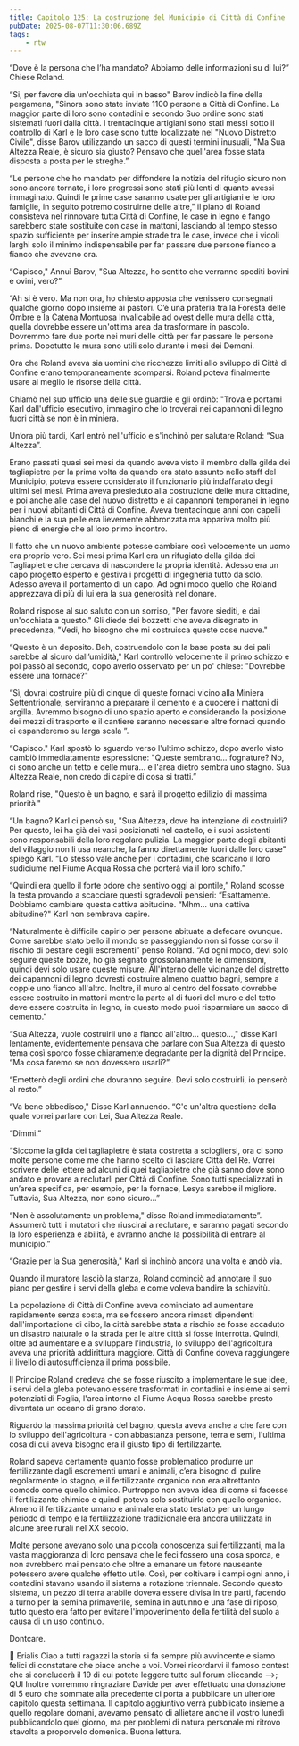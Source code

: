 ```yaml
---
title: Capitolo 125: La costruzione del Municipio di Città di Confine
pubDate: 2025-08-07T11:30:06.689Z
tags:
    - rtw
---
```











“Dove è la persona che l’ha mandato? Abbiamo delle informazioni su di lui?” Chiese Roland.


“Si, per favore dia un'occhiata qui in basso" Barov indicò la fine della pergamena, "Sinora sono state inviate 1100 persone a Città di Confine. La maggior parte di loro sono contadini e secondo Suo ordine sono stati sistemati fuori dalla città. I trentacinque artigiani sono stati messi sotto il controllo di Karl e le loro case sono tutte localizzate nel "Nuovo Distretto Civile", disse Barov utilizzando un sacco di questi termini inusuali, "Ma Sua Altezza Reale, è sicuro sia giusto? Pensavo che quell'area fosse stata disposta a posta per le streghe.”


“Le persone che ho mandato per diffondere la notizia del rifugio sicuro non sono ancora tornate, i loro progressi sono stati più lenti di quanto avessi immaginato. Quindi le prime case saranno usate per gli artigiani e le loro famiglie, in seguito potremo costruirne delle altre," il piano di Roland consisteva nel rinnovare tutta Città di Confine, le case in legno e fango  sarebbero state sostituite con case in mattoni, lasciando  al  tempo stesso spazio sufficiente per inserire ampie strade tra le case, invece che i vicoli larghi solo il minimo indispensabile per far passare due persone fianco a fianco che avevano ora.


“Capisco," Annuì Barov, "Sua Altezza, ho sentito che verranno spediti bovini e ovini, vero?”


“Ah si è vero. Ma non ora, ho chiesto apposta che venissero consegnati qualche giorno dopo insieme ai pastori. C’è una prateria tra la Foresta delle Ombre e la Catena Montuosa Invalicabile ad ovest delle mura della città, quella dovrebbe essere un'ottima area da trasformare in pascolo. Dovremmo fare due porte nei muri delle città per far passare le persone prima.  Dopotutto le mura sono utili solo durante i mesi dei Demoni.


Ora che Roland aveva sia uomini che ricchezze limiti allo sviluppo di Città di Confine erano temporaneamente scomparsi. Roland poteva finalmente usare al meglio le risorse della città.


Chiamò nel suo ufficio una delle sue guardie e gli ordinò: "Trova e portami Karl dall'ufficio esecutivo, immagino che lo troverai nei capannoni di legno fuori città se non è in miniera.


Un’ora più tardi, Karl entrò nell'ufficio e s'inchinò per salutare Roland: “Sua Altezza”.


Erano passati quasi sei mesi da quando aveva visto il membro della gilda dei tagliapietre per la prima volta da quando era stato assunto nello staff del Municipio, poteva essere considerato il funzionario più indaffarato degli ultimi sei mesi. Prima aveva presieduto alla costruzione delle mura cittadine, e poi anche alle case del nuovo distretto e ai capannoni temporanei in legno per i nuovi abitanti di Città di Confine. Aveva trentacinque  anni con  capelli bianchi e la sua pelle era lievemente abbronzata ma appariva molto più pieno di energie che al loro primo incontro.


Il fatto che un nuovo ambiente potesse cambiare così velocemente un uomo era proprio vero. Sei mesi prima Karl  era un rifugiato della gilda dei Tagliapietre  che cercava di nascondere la propria identità. Adesso era un capo progetto esperto e gestiva i progetti di ingegneria tutto da solo. Adesso aveva il portamento di un capo. Ad ogni modo quello che Roland apprezzava di più di lui era  la sua generosità nel donare.


Roland rispose al suo saluto con un sorriso, "Per favore siediti, e dai un'occhiata a questo." Gli diede dei bozzetti che aveva disegnato in precedenza, "Vedi, ho bisogno che mi costruisca queste cose nuove."


“Questo è un deposito. Beh, costruendolo con la base posta su dei pali sarebbe al sicuro dall’umidità," Karl controllò velocemente il primo schizzo e poi passò al secondo, dopo averlo osservato per un po' chiese: "Dovrebbe essere una fornace?"


“Sì, dovrai costruire più di cinque di queste fornaci vicino alla Miniera Settentrionale, serviranno a preparare il cemento e a cuocere i mattoni di argilla. Avremmo bisogno di uno spazio aperto e considerando la posizione dei mezzi di trasporto e  il cantiere saranno necessarie altre fornaci quando ci espanderemo su larga scala ”.


“Capisco." Karl spostò lo sguardo verso l'ultimo schizzo, dopo averlo visto cambiò immediatamente espressione: "Queste sembrano... fognature? No, ci sono anche un tetto e delle mura... e l'area dietro sembra uno stagno. Sua Altezza Reale, non credo di capire di cosa si tratti.”


Roland rise, "Questo è un bagno, e sarà il progetto edilizio di massima priorità."


“Un bagno? Karl ci pensò su, "Sua Altezza, dove ha intenzione di costruirli? Per questo, lei ha già dei vasi posizionati nel castello, e i suoi assistenti sono responsabili della loro regolare pulizia. La maggior parte degli abitanti del villaggio non li usa neanche, la fanno direttamente fuori dalle loro case" spiegò Karl. “Lo stesso vale anche per i contadini, che scaricano il loro sudiciume nel Fiume Acqua Rossa che porterà via il loro schifo.”


“Quindi era quello il forte odore che sentivo oggi al pontile,” Roland scosse la testa provando a scacciare questi sgradevoli pensieri: “Esattamente. Dobbiamo cambiare questa cattiva abitudine. “Mhm... una cattiva abitudine?" Karl non sembrava capire.


“Naturalmente è difficile capirlo per persone abituate a defecare ovunque. Come sarebbe stato bello il mondo se passeggiando non si fosse corso il rischio di pestare degli escrementi” pensò Roland. “Ad ogni modo, devi solo seguire queste bozze, ho già segnato grossolanamente le dimensioni, quindi devi solo usare queste misure. All'interno delle vicinanze del distretto dei capannoni di legno dovresti costruire almeno quattro bagni, sempre a coppie uno fianco all'altro. Inoltre, il muro al centro del fossato dovrebbe essere costruito in mattoni mentre la parte al di fuori del muro e del tetto deve essere costruita in legno, in questo modo puoi risparmiare un sacco di cemento."


“Sua Altezza, vuole costruirli uno a fianco all'altro... questo...," disse Karl lentamente, evidentemente pensava che parlare con Sua Altezza di questo tema così sporco fosse chiaramente degradante per la dignità del Principe. “Ma cosa faremo se non dovessero usarli?”


“Emetterò degli ordini che dovranno seguire. Devi solo costruirli, io penserò al resto.”


“Va bene obbedisco," Disse Karl annuendo. “C'e un'altra questione della quale vorrei parlare con Lei, Sua Altezza Reale.


“Dimmi.”


“Siccome la gilda dei tagliapietre è stata costretta a sciogliersi, ora ci sono molte persone come me che hanno scelto di lasciare Città del Re. Vorrei scrivere delle lettere ad alcuni di quei tagliapietre che già sanno dove sono andato e provare a reclutarli per Città di Confine. Sono tutti specializzati in un’area specifica, per esempio, per la fornace, Lesya sarebbe il migliore. Tuttavia, Sua Altezza, non sono sicuro...”


“Non è assolutamente un problema," disse Roland immediatamente”. Assumerò tutti i mutatori che riuscirai a reclutare, e saranno pagati secondo la loro esperienza e abilità, e avranno anche la possibilità di entrare al municipio.”


“Grazie per la Sua generosità," Karl si inchinò ancora una volta e andò via.


Quando il muratore lasciò la stanza, Roland cominciò ad annotare il suo piano per gestire i servi della gleba e come voleva bandire la schiavitù.


La popolazione di Città di Confine aveva cominciato ad aumentare rapidamente senza sosta, ma se fossero ancora rimasti dipendenti dall'importazione di cibo, la città sarebbe stata a rischio se fosse accaduto un disastro naturale o la strada per le altre città si fosse interrotta. Quindi, oltre ad aumentare e a sviluppare l'industria, lo sviluppo dell'agricoltura aveva una priorità addirittura maggiore. Città di Confine doveva raggiungere il livello di autosufficienza il prima possibile.


Il Principe Roland credeva che se fosse riuscito a implementare le sue idee, i servi della gleba potevano essere trasformati in contadini e insieme ai semi potenziati di Foglia, l'area intorno al Fiume Acqua Rossa sarebbe presto diventata un oceano di grano dorato.


Riguardo la massima priorità del bagno, questa aveva anche a che fare con lo sviluppo dell'agricoltura - con abbastanza persone, terra e semi, l'ultima cosa di cui aveva bisogno era il giusto tipo di fertilizzante.


Roland sapeva certamente quanto fosse problematico produrre un fertilizzante dagli escrementi umani e animali, c’era bisogno di pulire regolarmente lo stagno, e il fertilizzante organico non era altrettanto comodo come quello chimico. Purtroppo non aveva idea di come si facesse il fertilizzante chimico e quindi poteva solo sostituirlo con quello organico. Almeno il fertilizzante umano e animale era stato testato per un lungo periodo di tempo e la fertilizzazione tradizionale era ancora utilizzata in alcune aree rurali nel XX secolo.


Molte persone avevano solo una piccola conoscenza sui fertilizzanti, ma la vasta maggioranza di loro pensava che le feci fossero una cosa sporca, e non avrebbero mai pensato che oltre a emanare un fetore nauseante potessero avere qualche effetto utile. Così, per coltivare i campi ogni anno, i contadini stavano usando il sistema a rotazione triennale. Secondo questo sistema, un pezzo di terra arabile doveva essere divisa in tre parti, facendo a turno per la semina primaverile, semina in autunno e una fase di riposo, tutto questo era fatto per evitare l'impoverimento della fertilità del suolo a causa di un uso continuo.






Dontcare.


💬 Erialis Ciao a tutti ragazzi la storia si fa sempre più avvincente e siamo felici di constatare che piace anche a voi. Vorrei ricordarvi il famoso contest che si concluderà il 19 di cui potete leggere tutto sul forum cliccando -->; QUI Inoltre vorremmo ringraziare Davide per aver effettuato una donazione di 5 euro che sommate alla precedente ci porta a pubblicare un ulteriore capitolo questa settimana. Il capitolo aggiuntivo verrà pubblicato insieme a quello regolare domani, avevamo pensato di allietare anche il vostro lunedì pubblicandolo quel giorno, ma per problemi di natura personale mi ritrovo stavolta a proporvelo domenica. Buona lettura.
                                


                                



